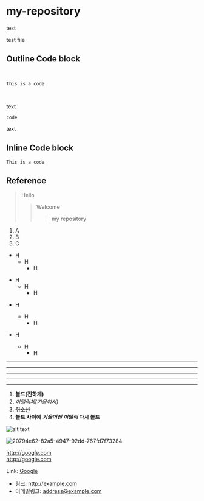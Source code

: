# my-repository
test

test file

## Outline Code block
<pre>
<code>

This is a code

</code>
</pre>

text

    code
    
text

## Inline Code block
```This is a code```

## Reference
>Hello
>> Welcome
>>> my repository

1. A
2. B
3. C


+ H
    +   H
        +  H
- H
    - H
        - H
* H
    * H
        * H


* H
    + H
        - H

* * *

***

**********

- - - -

---------


1. __볼드(진하게)__
2. _이탤릭체(기울여서)_
3. ~~취소선~~
4. __볼드 사이에 *기울어진 이탤릭* 다시 볼드__

![alt text](https://search.pstatic.net/common?type=o&size=352x196&quality=75&direct=true&src=https%3A%2F%2Fg-grafolio.pstatic.net%2F20200930_130%2F1601440149609fM7rs_JPEG%2FLRM_EXPORT_202157600262457_20190420_193233200.jpeg%3Ftype%3Df804_452)

![20794e62-82a5-4947-92dd-767fd7f73284](https://user-images.githubusercontent.com/53389919/193438159-2a825420-c8d7-4292-9e3e-58d1fbf26ee4.jpg)

http://google.com
<br>
<http://google.com>

Link: [Google][googlelink]

[googlelink]: http://google.com

* 링크: http://example.com
* 이메일링크: <address@example.com>
